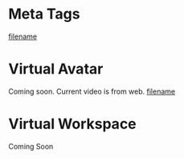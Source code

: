 # Meta Tags
[filename](_media/meta_tag.mp4 ':include :type=video controls width=100%')
# Virtual Avatar
Coming soon. Current video is from web.
[filename](_media/creative%20mode.mp4 ':include :type=video controls width=100%')
# Virtual Workspace
Coming Soon
